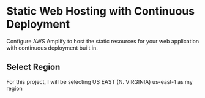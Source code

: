 # Static Web Hosting with Continuous Deployment
Configure AWS Amplify to host the static resources for your web application with continuous deployment built in.
## Select Region
For this project, I will be selecting US EAST (N. VIRGINIA) us-east-1 as my region
